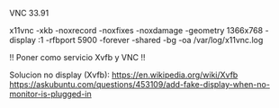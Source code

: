 VNC 33.91

x11vnc -xkb -noxrecord -noxfixes -noxdamage -geometry 1366x768 -display :1 -rfbport 5900 -forever -shared -bg -oa /var/log/x11vnc.log

!! Poner como servicio Xvfb y VNC !!

Solucion no display (Xvfb):
https://en.wikipedia.org/wiki/Xvfb
https://askubuntu.com/questions/453109/add-fake-display-when-no-monitor-is-plugged-in
